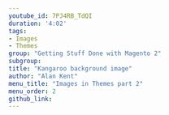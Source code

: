 ```yaml
---
youtube_id: 7PJ4RB_TdQI
duration: '4:02'
tags:
- Images
- Themes
group: "Getting Stuff Done with Magento 2"
subgroup:
title: "Kangaroo background image"
author: "Alan Kent"
menu_title: "Images in Themes part 2"
menu_order: 2
github_link:
---
```

